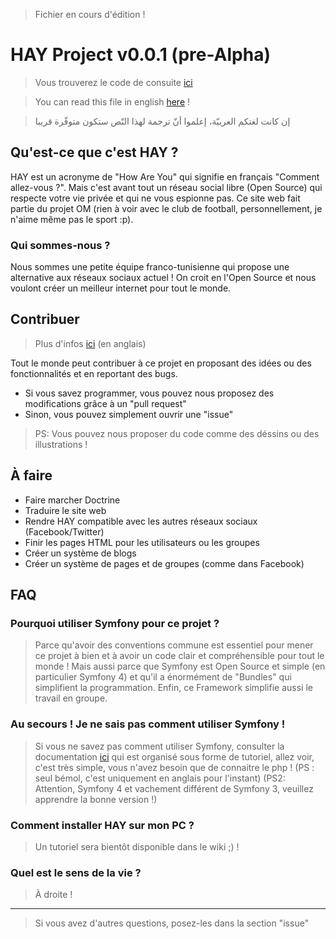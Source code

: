 > Fichier en cours d'édition !
# HAY Project v0.0.1 (pre-Alpha)
> Vous trouverez le code de consuite [ici](https://github.com/ProjectOM/HAY/blob/master/CODE_OF_CONDUCT.md)

> You can read this file in english [here](https://github.com/ProjectOM/HAY/blob/master/README.md) !

> إن كانت لغتكم العربيّة، إعلموا أنّ ترجمة لهذا النّص ستكون متوفّرة قريبا
## Qu'est-ce que c'est HAY ?
HAY est un acronyme de "How Are You" qui signifie en français "Comment allez-vous ?". Mais c'est avant tout un réseau social 
libre (Open Source) qui respecte votre vie privée et qui ne vous espionne pas. Ce site web fait partie du projet OM (rien à voir 
avec le club de football, personnellement, je n'aime même pas le sport :p).
### Qui sommes-nous ?
Nous sommes une petite équipe franco-tunisienne qui propose une alternative aux réseaux sociaux actuel ! On croit en l'Open 
Source et nous voulont créer un meilleur internet pour tout le monde.
## Contribuer
> Plus d'infos [ici](https://github.com/ProjectOM/HAY/blob/master/CONTRIBUTING.md) (en anglais)

Tout le monde peut contribuer à ce projet en proposant des idées ou des fonctionnalités et en reportant des bugs.
* Si vous savez programmer, vous pouvez nous proposez des modifications grâce à un "pull request"
* Sinon, vous pouvez simplement ouvrir une "issue"
> PS: Vous pouvez nous proposer du code comme des déssins ou des illustrations !
## À faire

* Faire marcher Doctrine
* Traduire le site web
* Rendre HAY compatible avec les autres réseaux sociaux (Facebook/Twitter)
* Finir les pages HTML pour les utilisateurs ou les groupes
* Créer un système de blogs
* Créer un système de pages et de groupes (comme dans Facebook)

## FAQ
### Pourquoi utiliser Symfony pour ce projet ?
> Parce qu'avoir des conventions commune est essentiel pour mener ce projet à bien et à avoir un code clair et compréhensible 
> pour tout le monde ! Mais aussi parce que Symfony est Open Source et simple (en particulier Symfony 4) et qu'il a énormément
> de "Bundles" qui simplifient la programmation. Enfin, ce Framework simplifie aussi le travail en groupe.

### Au secours ! Je ne sais pas comment utiliser Symfony !
> Si vous ne savez pas comment utiliser Symfony, consulter la documentation [ici](https://symfony.com/doc/current/index.html)
> qui est organisé sous forme de tutoriel, allez voir, c'est très simple, vous n'avez besoin que de connaitre le php ! (PS : seul
> bémol, c'est uniquement en anglais pour l'instant) (PS2: Attention, Symfony 4 et vachement différent de Symfony 3, veuillez 
> apprendre la bonne version !)

### Comment installer HAY sur mon PC ?
> Un tutoriel sera bientôt disponible dans le wiki ;) !

### Quel est le sens de la vie ?
> À droite !
----------
> Si vous avez d'autres questions, posez-les dans la section "issue"
